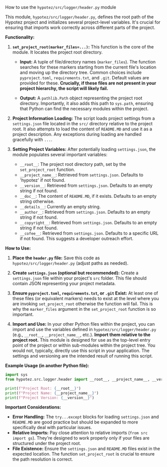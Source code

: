 How to use the `hypotez/src/logger/header.py` module

This module, `hypotez/src/logger/header.py`, defines the root path of the Hypotez project and initializes several project-level variables.  It's crucial for ensuring that imports work correctly across different parts of the project.

**Functionality:**

1. **`set_project_root(marker_files=...)`:** This function is the core of the module.  It locates the project root directory.

   - **Input:** A tuple of file/directory names (`marker_files`).  The function searches for these markers starting from the current file's location and moving up the directory tree.  Common choices include `pyproject.toml`, `requirements.txt`, and `.git`.  Default values are provided for these.  **Crucially, if these files are not present in your project hierarchy, the script will likely fail.**

   - **Output:** A `pathlib.Path` object representing the project root directory.  Importantly, it also adds this path to `sys.path`, ensuring that Python can find the necessary modules within the project.

2. **Project Information Loading:** The script loads project settings from a `settings.json` file located in the `src/` directory relative to the project root.  It also attempts to load the content of `README.MD` and use it as a project description.  Any exceptions during loading are handled gracefully with `...`.


3. **Setting Project Variables:** After potentially loading `settings.json`, the module populates several important variables:

   - `__root__`: The project root directory path, set by the `set_project_root` function.
   - `__project_name__`:  Retrieved from `settings.json`. Defaults to 'hypotez' if not found.
   - `__version__`:  Retrieved from `settings.json`. Defaults to an empty string if not found.
   - `__doc__`: The content of `README.MD`, if it exists. Defaults to an empty string otherwise.
   - `__details__`:  Currently an empty string.
   - `__author__`: Retrieved from `settings.json`. Defaults to an empty string if not found.
   - `__copyright__`: Retrieved from `settings.json`. Defaults to an empty string if not found.
   - `__cofee__`: Retrieved from `settings.json`. Defaults to a specific URL if not found.  This suggests a developer outreach effort.

**How to Use:**

1. **Place the `header.py` file:** Save this code as `hypotez/src/logger/header.py` (adjust paths as needed).
2. **Create `settings.json` (optional but recommended):**  Create a `settings.json` file within your project's `src` folder. This file should contain JSON representing your project metadata.
3. **Ensure `pyproject.toml`, `requirements.txt`, or `.git` Exist:** At least one of these files (or equivalent markers) needs to exist at the level where you are invoking `set_project_root` otherwise the function will fail.  This is why the `marker_files` argument in the `set_project_root` function is so important.


4. **Import and Use:** In your other Python files within the project, you can import and use the variables defined in `hypotez/src/logger/header.py` (e.g., `__root__`, `__project_name__`, etc.).  **Import them relative to the project root.**  This module is designed for use as the top-level entry point of the project or within sub-modules within the project tree.  You would not, typically, directly use this script in your application.  The settings and versioning are the intended result of running this script.


**Example Usage (in another Python file):**

```python
import sys
from hypotez.src.logger.header import __root__, __project_name__, __version__

print(f"Project Root: {__root__}")
print(f"Project Name: {__project_name__}")
print(f"Project Version: {__version__}")
```

**Important Considerations:**

- **Error Handling:** The `try...except` blocks for loading `settings.json` and `README.MD` are good practice but should be expanded to more specifically deal with particular issues.
- **Relative Imports:** Pay close attention to relative imports (`from src import gs`). They're designed to work properly only if your files are structured under the project root.
- **File Existence:** Ensure the `settings.json` and `README.MD` files exist in the expected location.  The function `set_project_root` is crucial to ensure the path resolution is correct.